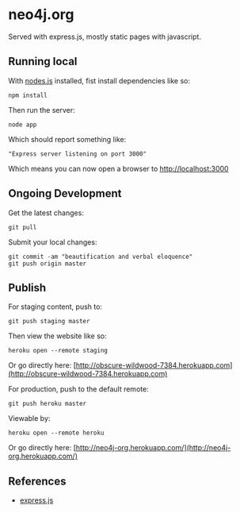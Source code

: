 neo4j.org
=========

Served with express.js, mostly static pages with javascript. 

Running local
-------------

With [nodes.js](http://nodejs.org) installed, fist install dependencies like so:

    npm install

Then run the server:

    node app

Which should report something like:

    "Express server listening on port 3000"

Which means you can now open a browser to [http://localhost:3000](http://localhost:3000)

Ongoing Development
-------------------

Get the latest changes:

    git pull

Submit your local changes:

    git commit -am "beautification and verbal eloquence"
    git push origin master

Publish
-------

For staging content, push to:

    git push staging master

Then view the website like so:

    heroku open --remote staging

Or go directly here: [http://obscure-wildwood-7384.herokuapp.com](http://obscure-wildwood-7384.herokuapp.com)


For production, push to the default remote:

    git push heroku master

Viewable by:

    heroku open --remote heroku

Or go directly here: [http://neo4j-org.herokuapp.com/](http://neo4j-org.herokuapp.com/)

References
----------

* [express.js](http://expressjs.com)

